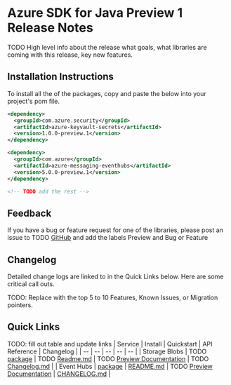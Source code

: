 # Azure SDK for Java Preview 1 Release Notes

TODO High level info about the release what goals, what libraries are coming with this release, key new features.

## Installation Instructions
To install all the of the packages, copy and paste the below into your project's pom file.
```xml
<dependency>
  <groupId>com.azure.security</groupId>
  <artifactId>azure-keyvault-secrets</artifactId>
  <version>1.0.0-preview.1</version>
</dependency>

<dependency>
  <groupId>com.azure</groupId>
  <artifactId>azure-messaging-eventhubs</artifactId>
  <version>5.0.0-preview.1</version>
</dependency>

<!-- TODO add the rest -->
```

## Feedback
If you have a bug or feature request for one of the libraries, please post an issue to TODO [GitHub](https://github.com/azure/azure-sdk-for-java/issues) and add the labels Preview and Bug or Feature


## Changelog
Detailed change logs are linked to in the Quick Links below. Here are some critical call outs.

TODO: Replace with the top 5 to 10 Features, Known Issues, or Migration pointers.

## Quick Links
TODO: fill out table and update links
| Service  | Install | Quickstart |  API Reference | Changelog |
| -- | -- | -- | -- | -- |
| Storage Blobs | TODO [package](https://crates.io/crates/azure_sdk_for_rust) | TODO [Readme.md](github.com) | TODO [Preview Documentation](azure.github.io) | TODO [Changelog.md](github.com) |
| Event Hubs | [package](https://mvnrepository.com/artifact/com.azure/azure-messaging-eventhubs/5.0.0-preview.1) | [README.md](https://github.com/Azure/azure-sdk-for-java/blob/master/eventhubs/client/README.md) | TODO [Preview Documentation](azure.github.io) | [CHANGELOG.md](https://github.com/Azure/azure-sdk-for-java/blob/master/eventhubs/client/CHANGELOG.md) |